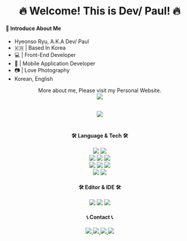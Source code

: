 <div align="center">
<h1>🔥 Welcome! This is Dev/ Paul! 🔥</h1>
</div>

#### 🧐 Introduce About Me

* Hyeonso Ryu, A.K.A Dev/ Paul
* 🇰🇷 | Based In Korea
* 💻 | Front-End Developer
* 📱 | Mobile Application Developer
* 📷 | Love Photography
* Korean, English

<div align="center">
More about me, Please visit my Personal Website.<br/>
<a href="https://devpaul.dev"><img src="https://img.shields.io/badge//devpaul.dev/-9FF297" /></a>
</div>

<br>

<div align="center">

![](https://komarev.com/ghpvc/?username=IIIBreakeRIII&style=for-the-badge&color=lightgrey)
  
#

<h4> 🛠 Language & Tech 🛠 </h4>

<img src="https://img.shields.io/badge/flutter-02569B?style=for-the-badge&logo=flutter&logoColor=white"> <img src="https://img.shields.io/badge/python-3776AB?style=for-the-badge&logo=python&logoColor=white">  
<img src="https://img.shields.io/badge/react-61DAFB?style=for-the-badge&logo=react&logoColor=white"> <img src="https://img.shields.io/badge/firebase-FFCA28?style=for-the-badge&logo=firebase&logoColor=white"> <img src="https://img.shields.io/badge/javascript-F7DF1E?style=for-the-badge&logo=javascript&logoColor=white">  
<img src="https://img.shields.io/badge/html5-E34F26?style=for-the-badge&logo=html5&logoColor=white"> <img src="https://img.shields.io/badge/css3-1572B6?style=for-the-badge&logo=css3&logoColor=white"> <img src="https://img.shields.io/badge/figma-F24E1E?style=for-the-badge&logo=figma&logoColor=white">  
<img src="https://img.shields.io/badge/github-181717?style=for-the-badge&logo=github&logoColor=white"> <img src="https://img.shields.io/badge/notion-000000?style=for-the-badge&logo=notion&logoColor=white">

<div align="center">
<h4> 🛠 Editor & IDE 🛠 </h4>
<img src="https://img.shields.io/badge/vscode-007ACC?style=for-the-badge&logo=VisualStudioCode&logoColor=white"> <img src="https://img.shields.io/badge/vim-019733?style=for-the-badge&logo=vim&logoColor=white"> <img src="https://img.shields.io/badge/nvim-57A143?style=for-the-badge&logo=Neovim&logoColor=white">  

<h4> 📞 Contact 📞 </h4>
<a href="https://www.instagram.com/_dev.paul_/">
<img src="https://img.shields.io/badge/instagram-E4405F?style=for-the-badge&logo=instagram&logoColor=white&link=https://www.instagram.com/_dev.paul_/"&>
</a>
<a href="https://www.discordapp.com/users/IIIBreakeRIII">
<img src="https://img.shields.io/badge/discord-5865F2?style=for-the-badge&logo=discord&logoColor=white&link=https://www.discordapp.com/users/IIIBreakeRIII">
</a> 
<a href="mailto:ryu990305@icloud.com">
<img src="https://img.shields.io/badge/icloud-3693F3?style=for-the-badge&logo=icloud&logoColor=white&link==mailto:ryu990305@icloud.com">
</a>
<a href="mailto:ryu990305@gmail.com">
<img src="https://img.shields.io/badge/gmail-EA4335?style=for-the-badge&logo=gmail&logoColor=white&link==mailto:ryu990305@gmail.com">
</a>
</div>

#
